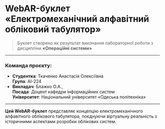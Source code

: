 # **WebAR-буклет «Електромеханічний алфавітний обліковий табулятор»**

> Буклет створено як результат виконання лабораторної роботи з дисципліни **«Операційні системи»**

---

### **Команда проєкту:**

- **Студентка**: Ткаченко Анастасія Олексіївна  
  **Група**: АІ-224  
- **Викладач**: Блажко О.А.,  
  **Посада**: Доцент кафедри інформаційних систем  
  **Університет**: Національний університет «Одеська політехніка»

---

**Цей WebAR-буклет** представляє концепцію електромеханічного алфавітного облікового табулятора, поєднуючи віртуальну реальність з історичними аспектами розробки облікових систем.
